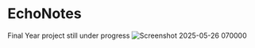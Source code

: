 # EchoNotes
Final Year project still under progress
![Screenshot 2025-05-26 070000](https://github.com/user-attachments/assets/e3c769cb-2d6f-4e62-9f46-9d11f3d35986)
